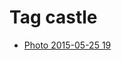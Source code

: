 <!--
title: Tag castle
date: 2020-06-28T14:43:49.296Z
tags:
-->
# Tag castle

 * [Photo 2015-05-25 19](119873794807.md)